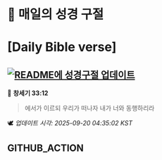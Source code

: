 # 🙏 매일의 성경 구절
# [Daily Bible verse]
## [![README에 성경구절 업데이트](https://github.com/DONGSUKA/first_test/actions/workflows/update-readme-bible.yml/badge.svg)](https://github.com/DONGSUKA/first_test/actions/workflows/update-readme-bible.yml)
<!-- START_BIBLE_VERSE -->
📖 **창세기 33:12**
> 에서가 이르되 우리가 떠나자 내가 너와 동행하리라

🕊️ _업데이트 시각: 2025-09-20 04:35:02 KST_
  <!-- END_BIBLE_VERSE -->
## GITHUB_ACTION
